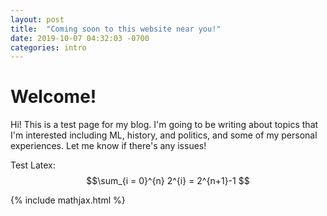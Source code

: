 ```yaml
---
layout: post
title:  "Coming soon to this website near you!"
date: 2019-10-07 04:32:03 -0700
categories: intro
---
```


# Welcome! 

Hi! This is a test page for my blog. I'm going to be writing 
about topics that I'm interested including
ML, history, and politics, and some of my personal experiences. Let me know if there's any issues!

Test Latex:
$$\sum_{i = 0}^{n} 2^{i} = 2^{n+1}-1 $$

{% include mathjax.html %}
